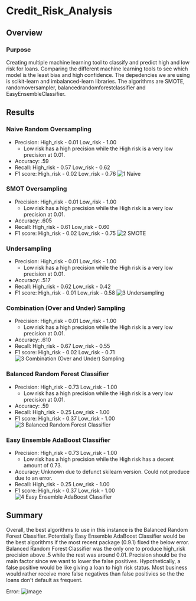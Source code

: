 # Credit_Risk_Analysis
## Overview
### Purpose
Creating multiple machine learning tool to classify and predict high and low risk for loans.  Comparing the different machine learning tools to see which model is the least bias and high confidence.  The depedencies we are using is scikit-learn and imbalanced-learn libraries.  The algorithms are SMOTE, randomoversampler, balancedrandomforestclassifier and EasyEnsembleClassifier.  

## Results
### Naive Random Oversampling
  - Precision: High_risk - 0.01 Low_risk - 1.00
    - Low risk has a high precision while the High risk is a very low precision at 0.01.
  - Accuracy: .59
  - Recall: High_risk - 0.57 Low_risk - 0.62
  - F1 score: High_risk - 0.02 Low_risk - 0.76
![1 Naive](https://user-images.githubusercontent.com/101272613/179426565-ec1a7691-ea1c-420e-89a0-1d697757e35c.PNG)

### SMOT Oversampling
  - Precision: High_risk - 0.01 Low_risk - 1.00
    - Low risk has a high precision while the High risk is a very low precision at 0.01.
  - Accuracy: .605
  - Recall: High_risk - 0.61 Low_risk - 0.60
  - F1 score: High_risk - 0.02 Low_risk - 0.75
![2 SMOTE](https://user-images.githubusercontent.com/101272613/179426575-3bb6f14a-18d4-4e82-a1f6-a24473dc1003.PNG)

### Undersampling
  - Precision: High_risk - 0.01 Low_risk - 1.00
    - Low risk has a high precision while the High risk is a very low precision at 0.01.
  - Accuracy: .517
  - Recall: High_risk - 0.62 Low_risk - 0.42
  - F1 score: High_risk - 0.01 Low_risk - 0.58
![3 Undersampling](https://user-images.githubusercontent.com/101272613/179426590-3b7a5c24-8f6e-4fc5-8a76-7be4e7740100.PNG)

  
### Combination (Over and Under) Sampling
  - Precision: High_risk - 0.01 Low_risk - 1.00
    - Low risk has a high precision while the High risk is a very low precision at 0.01.
  - Accuracy: .610
  - Recall: High_risk - 0.67 Low_risk - 0.55 
  - F1 score: High_risk - 0.02 Low_risk - 0.71
![3 Combination (Over and Under) Sampling](https://user-images.githubusercontent.com/101272613/179426589-194e80a7-118a-411e-adbf-16c643a43d80.PNG)

### Balanced Random Forest Classifier
  - Precision: High_risk - 0.73 Low_risk - 1.00
    - Low risk has a high precision while the High risk is a very low precision at 0.01.
  - Accuracy: .59
  - Recall: High_risk - 0.25 Low_risk - 1.00 
  - F1 score: High_risk - 0.37 Low_risk - 1.00
![3 Balanced Random Forest Classifier](https://user-images.githubusercontent.com/101272613/179426583-36a3a695-ef2c-4f49-8d41-5d9e8898a00e.PNG)

### Easy Ensemble AdaBoost Classifier
  - Precision: High_risk - 0.73 Low_risk - 1.00
    - Low risk has a high precision while the High risk has a decent amount of 0.73.
  - Accuracy: Unknown due to defunct skilearn version.  Could not produce due to an error. 
  - Recall: High_risk - 0.25 Low_risk - 1.00 
  - F1 score: High_risk - 0.37 Low_risk - 1.00
![4 Easy Ensemble AdaBoost Classifier](https://user-images.githubusercontent.com/101272613/179426594-9dcd6ef5-3493-42be-b01b-7a5578d8ba54.PNG)

## Summary
Overall, the best algorithms to use in this instance is the Balanced Random Forest Classifier.  Potentially Easy Ensemble AdaBoost Classifier would be the best algorithms if the most recent package (0.9.1) fixed the below error.  Balanced Random Forest Classifier was the only one to produce high_risk precision above .5 while the rest was around 0.01.  Precision should be the main factor since we want to lower the false positives.  Hypothetically, a false positive would be like giving a loan to high risk status.  Most business would rather receive more false negatives than false positivies so the the loans don't default as frequent.     


Error:
![image](https://user-images.githubusercontent.com/101272613/179428888-73641ca3-57a8-4c1d-bc0f-6c605da2a731.png)

